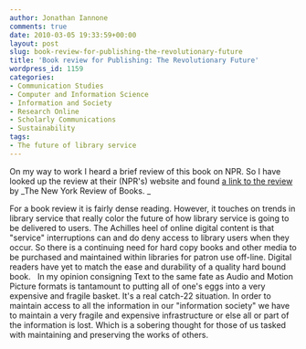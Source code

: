 ```yaml
---
author: Jonathan Iannone
comments: true
date: 2010-03-05 19:33:59+00:00
layout: post
slug: book-review-for-publishing-the-revolutionary-future
title: 'Book review for Publishing: The Revolutionary Future'
wordpress_id: 1159
categories:
- Communication Studies
- Computer and Information Science
- Information and Society
- Research Online
- Scholarly Communications
- Sustainability
tags:
- The future of library service
---
```


On my way to work I heard a brief review of this book on NPR. So I have looked up the review at their (NPR's) website and found [a link to the review ](http://www.nybooks.com/articles/23683)by _The New York Review of Books. _

For a book review it is fairly dense reading. However, it touches on trends in library service that really color the future of how library service is going to be delivered to users. The Achilles heel of online digital content is that "service" interruptions can and do deny access to library users when they occur. So there is a continuing need for hard copy books and other media to be purchased and maintained within libraries for patron use off-line. Digital readers have yet to match the ease and durability of a quality hard bound book.   In my opinion consigning Text to the same fate as Audio and Motion Picture formats is tantamount to putting all of one's eggs into a very expensive and fragile basket. It's a real catch-22 situation. In order to maintain access to all the information in our "information society" we have to maintain a very fragile and expensive infrastructure or else all or part of the information is lost. Which is a sobering thought for those of us tasked with maintaining and preserving the works of others.
